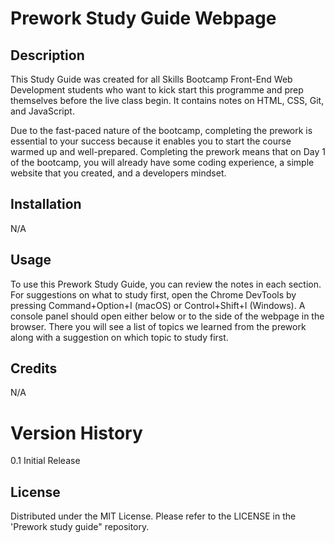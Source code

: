 # Prework Study Guide Webpage

## Description

This Study Guide was created for all Skills Bootcamp Front-End Web Development students who want to kick start this programme and prep themselves before the live class begin. It contains notes on HTML, CSS, Git, and JavaScript.

Due to the fast-paced nature of the bootcamp, completing the prework is essential to your success because it enables you to start the course warmed up and well-prepared. Completing the prework means that on Day 1 of the bootcamp, you will already have some coding experience, a simple website that you created, and a developers mindset.

## Installation

N/A

## Usage

To use this Prework Study Guide, you can review the notes in each section. 
For suggestions on what to study first, open the Chrome DevTools by pressing Command+Option+I (macOS) or Control+Shift+I (Windows). 
A console panel should open either below or to the side of the webpage in the browser. There you will see a list of topics we learned from the prework along with a suggestion on which topic to study first.

## Credits

N/A

# Version History

0.1 Initial Release

## License

Distributed under the MIT License. Please refer to the LICENSE in the 'Prework study guide" repository.




